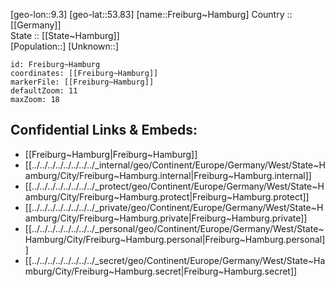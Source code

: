 ﻿---
location: [53.83,9.3] 
mapzoom: [7,12] 
mapmarker: city 
type: City
tags:
- geo/City


SpocWebEntityId: 30251
isDeleted: false
confidential: public

---
[geo-lon::9.3] 
[geo-lat::53.83] 
[name::Freiburg~Hamburg] 
Country :: [[Germany]]  
State :: [[State~Hamburg]]  
[Population::] 
[Unknown::] 


```leaflet
id: Freiburg~Hamburg
coordinates: [[Freiburg~Hamburg]] 
markerFile: [[Freiburg~Hamburg]] 
defaultZoom: 11 
maxZoom: 18
```


## Confidential Links & Embeds: 
- [[Freiburg~Hamburg|Freiburg~Hamburg]]  
- [[../../../../../../../../_internal/geo/Continent/Europe/Germany/West/State~Hamburg/City/Freiburg~Hamburg.internal|Freiburg~Hamburg.internal]] 
- [[../../../../../../../../_protect/geo/Continent/Europe/Germany/West/State~Hamburg/City/Freiburg~Hamburg.protect|Freiburg~Hamburg.protect]] 
- [[../../../../../../../../_private/geo/Continent/Europe/Germany/West/State~Hamburg/City/Freiburg~Hamburg.private|Freiburg~Hamburg.private]] 
- [[../../../../../../../../_personal/geo/Continent/Europe/Germany/West/State~Hamburg/City/Freiburg~Hamburg.personal|Freiburg~Hamburg.personal]] 
- [[../../../../../../../../_secret/geo/Continent/Europe/Germany/West/State~Hamburg/City/Freiburg~Hamburg.secret|Freiburg~Hamburg.secret]] 
